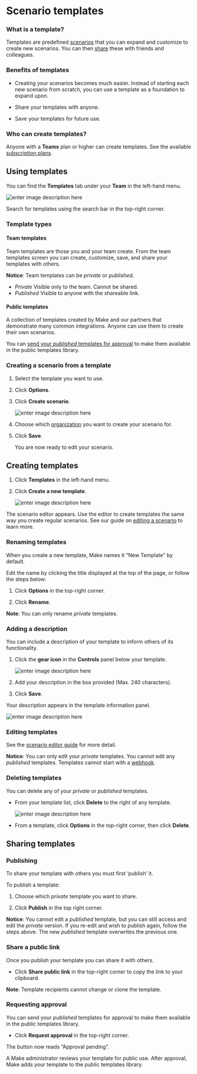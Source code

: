 ﻿# Scenario templates

### What is a template?

Templates are predefined [scenarios](https://www.make.com/en/help/scenarios/scenario-editor) that you can expand and customize to create new scenarios. You can then [share](https://www.make.com/en/help/scenarios/scenario-templates#sharing-templates) these with friends and colleagues.

### Benefits of templates

-   Creating your scenarios becomes much easier. Instead of starting each new scenario from scratch, you can use a template as a foundation to expand upon.
    
-   Share your templates with anyone.
    
-   Save your templates for future use.
    

### Who can create templates?

Anyone with a **Teams** plan or higher can create templates. See the available [subscription plans](http://www.make.com/en/pricing).

## Using templates

You can find the **Templates** tab under your **Team** in the left-hand menu.

![enter image description here](https://www.make.com/en/help/image/162ab4e845529e.png)

Search for templates using the search bar in the top-right corner.

### Template types

#### Team templates

Team templates are those you and your team create. From the team templates screen you can create, customize, save, and share your templates with others.

**Notice**:
Team templates can be _private_ or _published_.
-   _Private_
    Visible only to the team. Cannot be shared.
-   _Published_
    Visible to anyone with the shareable link.
    

#### Public templates

A collection of templates created by Make and our partners that demonstrate many common integrations. Anyone can use them to create their own scenarios.

You can [send your _published_ templates for approval](https://www.make.com/en/help/scenarios/scenario-templates#sharing-templates) to make them available in the public templates library.

### Creating a scenario from a template

1.  Select the template you want to use.
    
2.  Click **Options**.
    
3.  Click **Create scenario**.
    
    ![enter image description here](https://www.make.com/en/help/image/162ab4e84578f8.png)
    
4.  Choose which [organization](https://www.make.com/en/help/access-management/organizations) you want to create your scenario for.
    
5.  Click **Save**.
    
    You are now ready to edit your scenario.
    

## Creating templates

1.  Click **Templates** in the left-hand menu.
    
2.  Click **Create a new template**.
    
    ![enter image description here](https://www.make.com/en/help/image/162ab4e8459f5b.png)
    

The scenario editor appears. Use the editor to create templates the same way you create regular scenarios. See our guide on [editing a scenario](https://www.make.com/en/help/scenarios/scenario-editor) to learn more.

### Renaming templates

When you create a new template, Make names it “New Template” by default.

Edit the name by clicking the title displayed at the top of the page, or follow the steps below:

1.  Click **Options** in the top-right corner.
    
2.  Click **Rename**.
    

**Note**:
You can only rename _private_ templates.

### Adding a description

You can include a description of your template to inform others of its functionality.

1.  Click the **gear icon** in the **Controls** panel below your template.
    
    ![enter image description here](https://www.make.com/en/help/image/162ab4e845d1a0.png)
    
2.  Add your description in the box provided (Max. 240 characters).
    
3.  Click **Save**.
    

Your description appears in the template information panel.

![enter image description here](https://www.make.com/en/help/image/162ab4e845fc11.png)

### Editing templates

See the [scenario editor guide](https://www.make.com/en/help/scenarios/scenario-editor) for more detail.

**Notice**:
You can only edit your _private_ templates.
You cannot edit any _published_ templates.
Templates cannot start with a [webhook](https://www.make.com/en/help/tools/webhooks).

### Deleting templates

You can delete any of your _private_ or _published_ templates.

-   From your template list, click **Delete** to the right of any template.

    ![enter image description here](https://www.make.com/en/help/image/162ab4e812a9ed.png)
    
-   From a template, click **Options** in the top-right corner, then click **Delete**.
    

## Sharing templates

### Publishing

To share your template with others you must first ‘publish’ it.

To publish a template:

1.  Choose which _private_ template you want to share.
    
2.  Click **Publish** in the top right corner.
    

**Notice**:
You cannot edit a _published_ template, but you can still access and edit the _private_ version.
If you re-edit and wish to publish again, follow the steps above. The new _published_ template overwrites the previous one.

### Share a public link

Once you publish your template you can share it with others.

- Click **Share public link** in the top-right corner to copy the link to your clipboard.

**Note**:
Template recipients cannot change or clone the template.

### Requesting approval

You can send your _published_ templates for approval to make them available in the public templates library.

-   Click **Request approval** in the top-right corner.

The button now reads “Approval pending”.

A Make administrator reviews your template for public use. After approval, Make adds your template to the public templates library.
